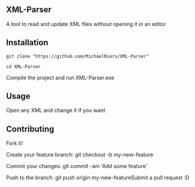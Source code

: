 ## XML-Parser

A tool to read and update XML files without opening it in an editor

## Installation

`git clone "https://github.com/MichaelNiers/XML-Parser"`

`cd XML-Parser`

Compile the project and run XML-Parser.exe

## Usage

Open any XML and change it if you want

## Contributing

Fork it!

Create your feature branch: git checkout -b my-new-feature

Commit your changes: git commit -am 'Add some feature'

Push to the branch: git push origin my-new-featureSubmit a pull request :D
